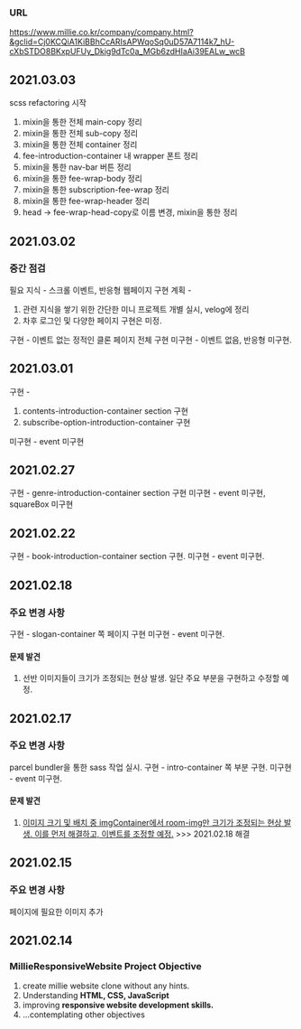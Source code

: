 ### URL

https://www.millie.co.kr/company/company.html?&gclid=Cj0KCQiA1KiBBhCcARIsAPWqoSq0uD57A7114k7_hU-cXbSTDO8BKxpUFUy_Dkig9dTc0a_MGb6zdHIaAi39EALw_wcB

## 2021.03.03

scss refactoring 시작

1. mixin을 통한 전체 main-copy 정리
2. mixin을 통한 전체 sub-copy 정리
3. mixin을 통한 전체 container 정리
4. fee-introduction-container 내 wrapper 폰트 정리
5. mixin을 통한 nav-bar 버튼 정리
6. mixin을 통한 fee-wrap-body 정리
7. mixin을 통한 subscription-fee-wrap 정리
8. mixin을 통한 fee-wrap-header 정리
9. head -> fee-wrap-head-copy로 이름 변경, mixin을 통한 정리

## 2021.03.02

### 중간 점검

필요 지식 - 스크롤 이벤트, 반응형 웹페이지 구현
계획 -

1. 관련 지식을 쌓기 위한 간단한 미니 프로젝트 개별 실시, velog에 정리
2. 차후 로그인 및 다양한 페이지 구현은 미정.

구현 - 이벤트 없는 정적인 클론 페이지 전체 구현
미구현 - 이벤트 없음, 반응형 미구현.

## 2021.03.01

구현 -

1. contents-introduction-container section 구현
2. subscribe-option-introduction-container 구현

미구현 - event 미구현

## 2021.02.27

구현 - genre-introduction-container section 구현
미구현 - event 미구현, squareBox 미구현

## 2021.02.22

구현 - book-introduction-container section 구현.
미구현 - event 미구현.

## 2021.02.18

### 주요 변경 사항

구현 - slogan-container 쪽 페이지 구현
미구현 - event 미구현.

#### <strong>문제 발견</strong>

1. 선반 이미지들이 크기가 조정되는 현상 발생.
   일단 주요 부분을 구현하고 수정할 예정.

## 2021.02.17

### 주요 변경 사항

parcel bundler을 통한 sass 작업 실시.
구현 - intro-container 쪽 부분 구현.
미구현 - event 미구현.

#### <strong>문제 발견</strong>

1. <u>이미지 크기 및 배치 중 imgContainer에서 room-img만 크기가 조정되는 현상 발생.
   이를 먼저 해결하고, 이벤트를 조정할 예정.</u> >>> 2021.02.18 해결

## 2021.02.15

### 주요 변경 사항

페이지에 필요한 이미지 추가

## 2021.02.14

### MillieResponsiveWebsite Project Objective

1. create millie website clone without any hints.
2. Understanding <b>HTML, CSS, JavaScript</b>
3. improving <b>responsive website development skills.</b>
4. ...contemplating other objectives
